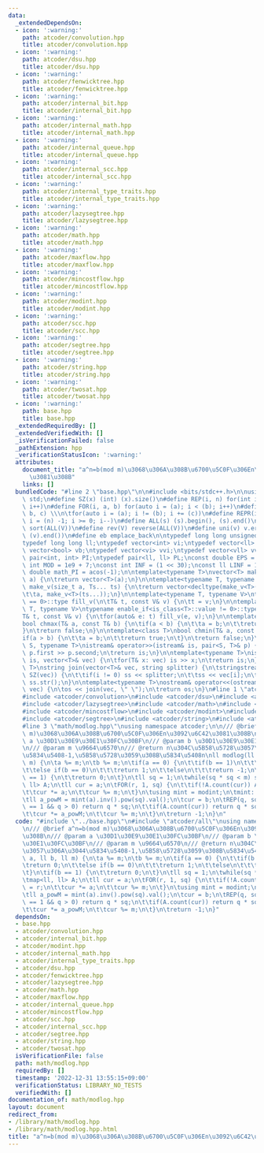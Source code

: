 ```yaml
---
data:
  _extendedDependsOn:
  - icon: ':warning:'
    path: atcoder/convolution.hpp
    title: atcoder/convolution.hpp
  - icon: ':warning:'
    path: atcoder/dsu.hpp
    title: atcoder/dsu.hpp
  - icon: ':warning:'
    path: atcoder/fenwicktree.hpp
    title: atcoder/fenwicktree.hpp
  - icon: ':warning:'
    path: atcoder/internal_bit.hpp
    title: atcoder/internal_bit.hpp
  - icon: ':warning:'
    path: atcoder/internal_math.hpp
    title: atcoder/internal_math.hpp
  - icon: ':warning:'
    path: atcoder/internal_queue.hpp
    title: atcoder/internal_queue.hpp
  - icon: ':warning:'
    path: atcoder/internal_scc.hpp
    title: atcoder/internal_scc.hpp
  - icon: ':warning:'
    path: atcoder/internal_type_traits.hpp
    title: atcoder/internal_type_traits.hpp
  - icon: ':warning:'
    path: atcoder/lazysegtree.hpp
    title: atcoder/lazysegtree.hpp
  - icon: ':warning:'
    path: atcoder/math.hpp
    title: atcoder/math.hpp
  - icon: ':warning:'
    path: atcoder/maxflow.hpp
    title: atcoder/maxflow.hpp
  - icon: ':warning:'
    path: atcoder/mincostflow.hpp
    title: atcoder/mincostflow.hpp
  - icon: ':warning:'
    path: atcoder/modint.hpp
    title: atcoder/modint.hpp
  - icon: ':warning:'
    path: atcoder/scc.hpp
    title: atcoder/scc.hpp
  - icon: ':warning:'
    path: atcoder/segtree.hpp
    title: atcoder/segtree.hpp
  - icon: ':warning:'
    path: atcoder/string.hpp
    title: atcoder/string.hpp
  - icon: ':warning:'
    path: atcoder/twosat.hpp
    title: atcoder/twosat.hpp
  - icon: ':warning:'
    path: base.hpp
    title: base.hpp
  _extendedRequiredBy: []
  _extendedVerifiedWith: []
  _isVerificationFailed: false
  _pathExtension: hpp
  _verificationStatusIcon: ':warning:'
  attributes:
    document_title: "a^n=b(mod m)\u3068\u306A\u308B\u6700\u5C0F\u306En\u3092\u6C42\
      \u3081\u308B"
    links: []
  bundledCode: "#line 2 \"base.hpp\"\n\n#include <bits/stdc++.h>\n\nusing namespace\
    \ std;\n#define SZ(x) (int) (x).size()\n#define REP(i, n) for(int i = 0; i < (n);\
    \ i++)\n#define FOR(i, a, b) for(auto i = (a); i < (b); i++)\n#define For(i, a,\
    \ b, c) \\\n\tfor(auto i = (a); i != (b); i += (c))\n#define REPR(i, n) for(auto\
    \ i = (n) -1; i >= 0; i--)\n#define ALL(s) (s).begin(), (s).end()\n#define so(V)\
    \ sort(ALL(V))\n#define rev(V) reverse(ALL(V))\n#define uni(v) v.erase(unique(ALL(v)),\
    \ (v).end())\n#define eb emplace_back\n\ntypedef long long unsigned int llu;\n\
    typedef long long ll;\ntypedef vector<int> vi;\ntypedef vector<ll> vll;\ntypedef\
    \ vector<bool> vb;\ntypedef vector<vi> vvi;\ntypedef vector<vll> vvll;\ntypedef\
    \ pair<int, int> PI;\ntypedef pair<ll, ll> PL;\nconst double EPS = 1e-9;\nconst\
    \ int MOD = 1e9 + 7;\nconst int INF = (1 << 30);\nconst ll LINF = 1e18;\nconst\
    \ double math_PI = acos(-1);\n\ntemplate<typename T>\nvector<T> make_v(size_t\
    \ a) {\n\treturn vector<T>(a);\n}\n\ntemplate<typename T, typename... Ts>\nauto\
    \ make_v(size_t a, Ts... ts) {\n\treturn vector<decltype(make_v<T>(ts...))>(\n\
    \t\ta, make_v<T>(ts...));\n}\n\ntemplate<typename T, typename V>\ntypename enable_if<is_class<T>::value\
    \ == 0>::type fill_v(\n\tT& t, const V& v) {\n\tt = v;\n}\n\ntemplate<typename\
    \ T, typename V>\ntypename enable_if<is_class<T>::value != 0>::type fill_v(\n\t\
    T& t, const V& v) {\n\tfor(auto& e: t) fill_v(e, v);\n}\n\ntemplate<class T>\n\
    bool chmax(T& a, const T& b) {\n\tif(a < b) {\n\t\ta = b;\n\t\treturn true;\n\t\
    }\n\treturn false;\n}\n\ntemplate<class T>\nbool chmin(T& a, const T& b) {\n\t\
    if(a > b) {\n\t\ta = b;\n\t\treturn true;\n\t}\n\treturn false;\n}\n\ntemplate<typename\
    \ S, typename T>\nistream& operator>>(istream& is, pair<S, T>& p) {\n\tcin >>\
    \ p.first >> p.second;\n\treturn is;\n}\n\ntemplate<typename T>\nistream& operator>>(istream&\
    \ is, vector<T>& vec) {\n\tfor(T& x: vec) is >> x;\n\treturn is;\n}\n\ntemplate<typename\
    \ T>\nstring join(vector<T>& vec, string splitter) {\n\tstringstream ss;\n\tREP(i,\
    \ SZ(vec)) {\n\t\tif(i != 0) ss << splitter;\n\t\tss << vec[i];\n\t}\n\treturn\
    \ ss.str();\n}\n\ntemplate<typename T>\nostream& operator<<(ostream& os, vector<T>&\
    \ vec) {\n\tos << join(vec, \" \");\n\treturn os;\n}\n#line 1 \"atcoder/all\"\n\
    #include <atcoder/convolution>\n#include <atcoder/dsu>\n#include <atcoder/fenwicktree>\n\
    #include <atcoder/lazysegtree>\n#include <atcoder/math>\n#include <atcoder/maxflow>\n\
    #include <atcoder/mincostflow>\n#include <atcoder/modint>\n#include <atcoder/scc>\n\
    #include <atcoder/segtree>\n#include <atcoder/string>\n#include <atcoder/twosat>\n\
    #line 3 \"math/modlog.hpp\"\nusing namespace atcoder;\n\n/// @brief a^n=b(mod\
    \ m)\u3068\u306A\u308B\u6700\u5C0F\u306En\u3092\u6C42\u3081\u308B\n/// @param\
    \ a \u30D1\u30E9\u30E1\u30FC\u30BF\n/// @param b \u30D1\u30E9\u30E1\u30FC\u30BF\
    \n/// @param m \u9664\u6570\n/// @return n\u304C\u5B58\u5728\u3057\u306A\u3044\
    \u5834\u5408-1,\u5B58\u5728\u3059\u308B\u5834\u5408n\nll modlog(ll a, ll b, ll\
    \ m) {\n\ta %= m;\n\tb %= m;\n\tif(a == 0) {\n\t\tif(b == 1)\n\t\t\treturn 0;\n\
    \t\telse if(b == 0)\n\t\t\treturn 1;\n\t\telse\n\t\t\treturn -1;\n\t}\n\tif(b\
    \ == 1) {\n\t\treturn 0;\n\t}\n\tll sq = 1;\n\twhile(sq * sq < m) sq++;\n\tmap<ll,\
    \ ll> A;\n\tll cur = a;\n\tFOR(r, 1, sq) {\n\t\tif(!A.count(cur)) A[cur] = r;\n\
    \t\tcur *= a;\n\t\tcur %= m;\n\t}\n\tusing mint = modint;\n\tmint::set_mod(m);\n\
    \tll a_powM = mint(a).inv().pow(sq).val();\n\tcur = b;\n\tREP(q, sq) {\n\t\tif(cur\
    \ == 1 && q > 0) return q * sq;\n\t\tif(A.count(cur)) return q * sq + A[cur];\n\
    \t\tcur *= a_powM;\n\t\tcur %= m;\n\t}\n\treturn -1;\n}\n"
  code: "#include \"../base.hpp\"\n#include \"atcoder/all\"\nusing namespace atcoder;\n\
    \n/// @brief a^n=b(mod m)\u3068\u306A\u308B\u6700\u5C0F\u306En\u3092\u6C42\u3081\
    \u308B\n/// @param a \u30D1\u30E9\u30E1\u30FC\u30BF\n/// @param b \u30D1\u30E9\
    \u30E1\u30FC\u30BF\n/// @param m \u9664\u6570\n/// @return n\u304C\u5B58\u5728\
    \u3057\u306A\u3044\u5834\u5408-1,\u5B58\u5728\u3059\u308B\u5834\u5408n\nll modlog(ll\
    \ a, ll b, ll m) {\n\ta %= m;\n\tb %= m;\n\tif(a == 0) {\n\t\tif(b == 1)\n\t\t\
    \treturn 0;\n\t\telse if(b == 0)\n\t\t\treturn 1;\n\t\telse\n\t\t\treturn -1;\n\
    \t}\n\tif(b == 1) {\n\t\treturn 0;\n\t}\n\tll sq = 1;\n\twhile(sq * sq < m) sq++;\n\
    \tmap<ll, ll> A;\n\tll cur = a;\n\tFOR(r, 1, sq) {\n\t\tif(!A.count(cur)) A[cur]\
    \ = r;\n\t\tcur *= a;\n\t\tcur %= m;\n\t}\n\tusing mint = modint;\n\tmint::set_mod(m);\n\
    \tll a_powM = mint(a).inv().pow(sq).val();\n\tcur = b;\n\tREP(q, sq) {\n\t\tif(cur\
    \ == 1 && q > 0) return q * sq;\n\t\tif(A.count(cur)) return q * sq + A[cur];\n\
    \t\tcur *= a_powM;\n\t\tcur %= m;\n\t}\n\treturn -1;\n}"
  dependsOn:
  - base.hpp
  - atcoder/convolution.hpp
  - atcoder/internal_bit.hpp
  - atcoder/modint.hpp
  - atcoder/internal_math.hpp
  - atcoder/internal_type_traits.hpp
  - atcoder/dsu.hpp
  - atcoder/fenwicktree.hpp
  - atcoder/lazysegtree.hpp
  - atcoder/math.hpp
  - atcoder/maxflow.hpp
  - atcoder/internal_queue.hpp
  - atcoder/mincostflow.hpp
  - atcoder/scc.hpp
  - atcoder/internal_scc.hpp
  - atcoder/segtree.hpp
  - atcoder/string.hpp
  - atcoder/twosat.hpp
  isVerificationFile: false
  path: math/modlog.hpp
  requiredBy: []
  timestamp: '2022-12-31 13:55:15+09:00'
  verificationStatus: LIBRARY_NO_TESTS
  verifiedWith: []
documentation_of: math/modlog.hpp
layout: document
redirect_from:
- /library/math/modlog.hpp
- /library/math/modlog.hpp.html
title: "a^n=b(mod m)\u3068\u306A\u308B\u6700\u5C0F\u306En\u3092\u6C42\u3081\u308B"
---
```

